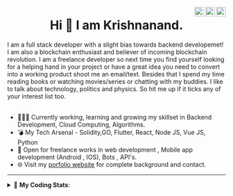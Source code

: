 <a href="https://twitter.com/incrypto32" target="_blank" rel="nofollow"><img align="right" alt="Pratik's Twitter" width="22px" src="https://cdn.jsdelivr.net/npm/simple-icons@v3/icons/twitter.svg" /></a><a href="https://www.linkedin.com/in/incrypto32" target="_blank" rel="nofollow"><img align="right" alt="Pratik's Linkdein" width="22px" src="https://cdn.jsdelivr.net/npm/simple-icons@v3/icons/linkedin.svg" /></a><a href="https://www.instagram.com/incrypto32" target="_blank" rel="nofollow"><img align="right" alt="Insta" width="22px" src="https://cdn.jsdelivr.net/npm/simple-icons@v3/icons/instagram.svg" /></a>

<center><h1> Hi 👋 I am Krishnanand. </h1></center>
 I am a full stack developer with a slight bias towards backend developemet! I am also a blockchain enthusiast and believer of incoming blockchain revolution. I am a freelance developer so next time you find yourself looking for a helping hand in your project or have a great idea you need to convert into a working product shoot me an email/text. Besides that I spend my time reading books or watching movies/series or chatting with my buddies. I like to talk about technology, politics and physics. So hit me up if it ticks any of your interest list too.
 <br /> 
 <br /> 

 
- 👨🏽‍💻 Currently working, learning and growing my skillset in Backend Development, Cloud Computing, Algorithms.
- 💣 My Tech Arsenal - Solidity,GO, Flutter, React, Node JS, Vue JS, Python
- 🤝 Open for freelance works in web development , Mobile app development (Android , IOS), Bots , API's.
- 🌐 Visit my [porfolio website](https://incrypt32.github.io/) for complete background and contact.


---


<details> 
 <summary>🤖 <b>My Coding Stats</b>: </summary>
<br>

<!--START_SECTION:waka-->
```text
Solidity     10 hrs 26 mins  ███████████████▓░░░░░░░░░   62.83 % 
JavaScript   3 hrs 4 mins    ████▓░░░░░░░░░░░░░░░░░░░░   18.54 % 
HTML         1 hr 9 mins     █▓░░░░░░░░░░░░░░░░░░░░░░░   06.97 % 
JSON         42 mins         █░░░░░░░░░░░░░░░░░░░░░░░░   04.26 % 
Assembly     37 mins         █░░░░░░░░░░░░░░░░░░░░░░░░   03.77 % 
```
<!--END_SECTION:waka-->

</details>



